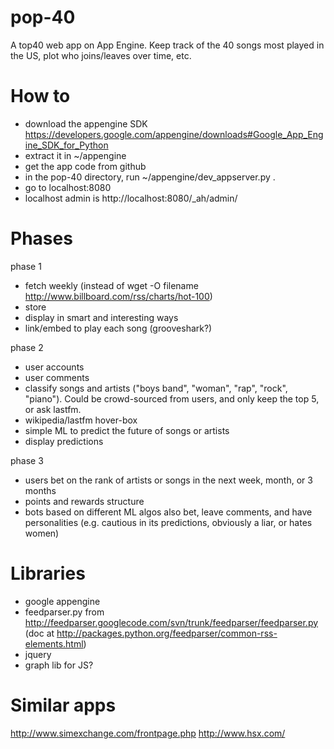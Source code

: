 pop-40
======

A top40 web app on App Engine. Keep track of the 40 songs most played in the US, plot who joins/leaves over time, etc.


How to
====

- download the appengine SDK https://developers.google.com/appengine/downloads#Google_App_Engine_SDK_for_Python
- extract it in ~/appengine
- get the app code from github
- in the pop-40 directory, run ~/appengine/dev_appserver.py .
- go to localhost:8080
- localhost admin is http://localhost:8080/_ah/admin/


Phases
===

phase 1
- fetch weekly (instead of wget -O filename http://www.billboard.com/rss/charts/hot-100)
- store
- display in smart and interesting ways
- link/embed to play each song (grooveshark?)


phase 2
- user accounts
- user comments
- classify songs and artists ("boys band", "woman", "rap", "rock", "piano"). Could be crowd-sourced from users, and only keep the top 5, or ask lastfm. 
- wikipedia/lastfm hover-box
- simple ML to predict the future of songs or artists
- display predictions


phase 3
- users bet on the rank of artists or songs in the next week, month, or 3 months
- points and rewards structure
- bots based on different ML algos also bet, leave comments, and have personalities (e.g. cautious in its predictions, obviously a liar, or hates women)



Libraries
===

- google appengine
- feedparser.py from http://feedparser.googlecode.com/svn/trunk/feedparser/feedparser.py
(doc at http://packages.python.org/feedparser/common-rss-elements.html) 
- jquery
- graph lib for JS?


Similar apps
====

http://www.simexchange.com/frontpage.php
http://www.hsx.com/

